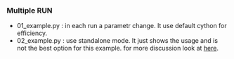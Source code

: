 ### Multiple RUN

-  01_example.py : in each run a parametr change. It use default cython for efficiency.
-  02_example.py : use standalone mode. It just shows the usage and is not the best option for this example. for more discussion look at [here](https://brian.discourse.group/t/multiple-run-in-standalone-mode/131/7).